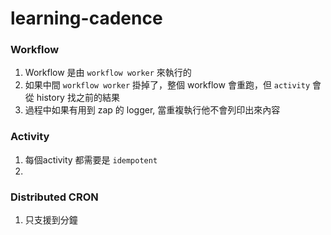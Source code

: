 # learning-cadence



### Workflow

1. Workflow 是由 `workflow worker` 來執行的
2. 如果中間 `workflow worker` 掛掉了，整個 workflow 會重跑，但 `activity` 會從 history 找之前的結果
3. 過程中如果有用到 zap 的 logger, 當重複執行他不會列印出來內容

### Activity

1. 每個activity 都需要是 `idempotent`
2. 

### Distributed CRON

1. 只支援到分鐘